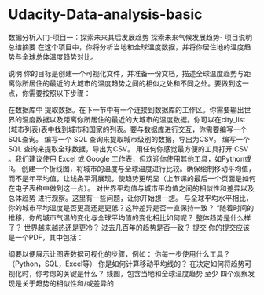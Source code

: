 # Udacity-Data-analysis-basic
数据分析入门-项目一：探索未来其后发展趋势
探索未来气候发展趋势- 项目说明
总结摘要
在这个项目中，你将分析当地和全球温度数据，并将你居住地的温度趋势与全球总体温度趋势对比。

说明
你的目标是创建一个可视化文件，并准备一份文档，描述全球温度趋势与距离你所居住的最近的大城市的温度趋势之间的相似之处和不同之处。要做到这一点，你需要按照以下步骤：

在数据库中 提取数据。在下一节中有一个连接到数据库的工作区。你需要输出世界的温度数据以及距离你所居住的最近的大城市的温度数据。你可以在city_list (城市列表)表中找到城市和国家的列表。要与数据库进行交互，你需要编写一个SQL查询。
编写一个 SQL 查询来提取城市级别的数据，导出为CSV。
编写一个 SQL 查询来提取全球数据，导出为CSV。
用任何你感觉最方便的工具打开 CSV 。我们建议使用 Excel 或 Google 工作表，但欢迎你使用其他工具，如Python或R。
创建一个折线图，将城市的温度与全球温度进行比较。确保绘制移动平均值，而不是年平均值，让线条平滑展现，使趋势更明显（上节课的最后一个页面是如何在电子表格中做到这一点）。
对世界平均值与城市平均值之间的相似性和差异以及总体趋势 进行观察。这里有一些问题，让你开始想一想。
与全球平均水平相比，你的城市平均温度是否更高还是更低？这种差异是否一直保持一致？
“随着时间的推移，你的城市气温的变化与全球平均值的变化相比如何呢？
整体趋势是什么样子？ 世界越来越热还是更冷？ 过去几百年的趋势是否一致？
提交
你的提交应该是一个PDF，其中包括：

纲要以便展示让图表数据可视化的步骤，例如：
你每一步使用什么工具？ （Python，SQL，Excel等）
你是如何计算移动平均线的？
在决定如何将趋势可视化时，你考虑的关键是什么？
线图，包含当地和全球温度趋势
至少 四个观察发现是关于趋势的相似性和/或差异的
